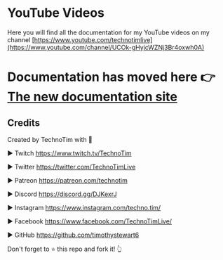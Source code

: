 # YouTube Videos

Here you will find all the documentation for my YouTube videos on my channel [https://www.youtube.com/technotimlive](https://www.youtube.com/channel/UCOk-gHyjcWZNj3Br4oxwh0A)


# Documentation has moved here 👉 [The new documentation site](https://techno-tim.github.io/) 

## Credits

Created by TechnoTim with 💛

► Twitch https://www.twitch.tv/TechnoTim

► Twitter  https://twitter.com/TechnoTimLive

► Patreon https://patreon.com/technotim

► Discord https://discord.gg/DJKexrJ

► Instagram https://www.instagram.com/techno.tim/

► Facebook https://www.facebook.com/TechnoTimLive/

► GitHub https://github.com/timothystewart6

Don't forget to ⭐ this repo and fork it! 👆
